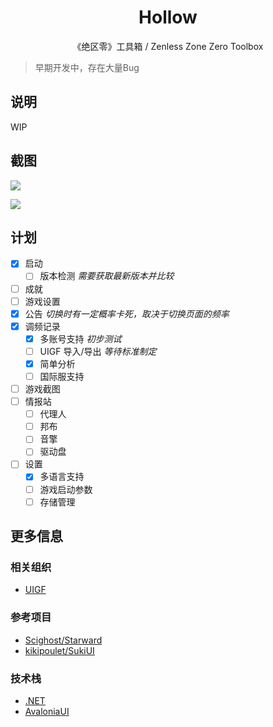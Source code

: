 
<h1 align="center">Hollow</h1>
<p align="center">《绝区零》工具箱 / Zenless Zone Zero Toolbox</p>

> 早期开发中，存在大量Bug

## 说明

WIP

## 截图
![](https://i.ibb.co/1J9XSc4/1.webp)

![](https://i.ibb.co/6rZqqSm/2.webp)

## 计划
- [x] 启动
  - [ ] 版本检测 *需要获取最新版本并比较*
- [ ] 成就
- [ ] 游戏设置
- [x] 公告 *切换时有一定概率卡死，取决于切换页面的频率*
- [x] 调频记录
  - [x] 多账号支持 *初步测试*
  - [ ] UIGF 导入/导出 *等待标准制定*
  - [x] 简单分析
  - [ ] 国际服支持
- [ ] 游戏截图
- [ ] 情报站
  - [ ] 代理人
  - [ ] 邦布
  - [ ] 音擎
  - [ ] 驱动盘
- [ ] 设置
  - [x] 多语言支持
  - [ ] 游戏启动参数
  - [ ] 存储管理

## 更多信息

### 相关组织
- [UIGF](https://uigf.org/)

### 参考项目
- [Scighost/Starward](https://github.com/Scighost/Starward)
- [kikipoulet/SukiUI](https://github.com/kikipoulet/SukiUI)

### 技术栈
- [.NET](https://dotnet.microsoft.com/)
- [AvaloniaUI](https://avaloniaui.net/)
